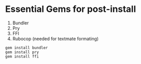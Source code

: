 # Essential Gems for post-install
1. Bundler
2. Pry
3. FFI
4. Rubocop (needed for textmate formating)

```
gem install bundler
gem install pry
gem install ffi
```
